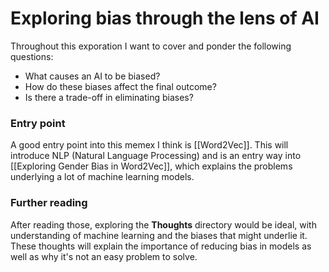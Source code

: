 # Exploring bias through the lens of AI
Throughout this exporation I want to cover and ponder the following questions:
- What causes an AI to be biased?
- How do these biases affect the final outcome?
- Is there a trade-off in eliminating biases?

### Entry point
A good entry point into this memex I think is [[Word2Vec]]. This will introduce NLP (Natural Language Processing) and is an entry way into [[Exploring Gender Bias in Word2Vec]], which explains the problems underlying a lot of machine learning models.

### Further reading
After reading those, exploring the **Thoughts** directory would be ideal, with understanding of machine learning and the biases that might underlie it. These thoughts will explain the importance of reducing bias in models as well as why it's not an easy problem to solve.
